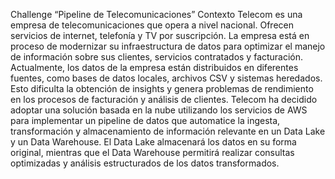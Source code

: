 Challenge “Pipeline de Telecomunicaciones”
Contexto
Telecom es una empresa de telecomunicaciones que opera a nivel nacional. Ofrecen servicios de internet, telefonía y TV por suscripción. La empresa está en proceso de modernizar su infraestructura de datos para optimizar el manejo de información sobre sus clientes, servicios contratados y facturación.
Actualmente, los datos de la empresa están distribuidos en diferentes fuentes, como bases de datos locales, archivos CSV y sistemas heredados. Esto dificulta la obtención de insights y genera problemas de rendimiento en los procesos de
facturación y análisis de clientes.
Telecom ha decidido adoptar una solución basada en la nube utilizando los servicios de AWS para implementar un pipeline de datos que automatice la ingesta, transformación y almacenamiento de información relevante en un Data Lake y un Data Warehouse. El Data Lake almacenará los datos en su forma original, mientras que el Data Warehouse permitirá realizar consultas optimizadas y análisis estructurados de los datos transformados.
